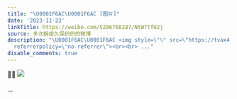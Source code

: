 ```yaml
---
title: "\U0001F6AC\U0001F6AC [图片]"
date: '2023-11-23'
linkTitle: https://weibo.com/5286768287/NtW7TfU2j
source: 多次婉拒久保织织的微博
description: "\U0001F6AC\U0001F6AC <img style=\"\" src=\"https://tvax4.sinaimg.cn/large/005LMJWfgy1hk5cpvlpe9j31400u0q9m.jpg\"
  referrerpolicy=\"no-referrer\"><br><br> ..."
disable_comments: true
---
```

🚬🚬 <img style="" src="https://tvax4.sinaimg.cn/large/005LMJWfgy1hk5cpvlpe9j31400u0q9m.jpg" referrerpolicy="no-referrer"><br><br> ...